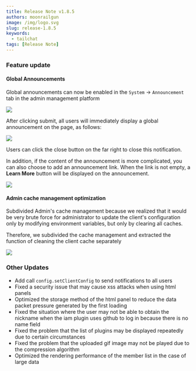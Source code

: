 ```yaml
---
title: Release Note v1.8.5
authors: moonrailgun
image: /img/logo.svg
slug: release-1.8.5
keywords:
  - tailchat
tags: [Release Note]
---
```


### Feature update

#### Global Announcements

Global announcements can now be enabled in the `System` -> `Announcement` tab in the admin management platform

![](/img/blog/release-note/v1.8.5/1.png)

After clicking submit, all users will immediately display a global announcement on the page, as follows:

![](/img/blog/release-note/v1.8.5/2.png)

Users can click the close button on the far right to close this notification.

In addition, if the content of the announcement is more complicated, you can also choose to add an announcement link. When the link is not empty, a **Learn More** button will be displayed on the announcement.

![](/img/blog/release-note/v1.8.5/3.png)

#### Admin cache management optimization

Subdivided Admin's cache management because we realized that it would be very brute force for administrator to update the client's configuration only by modifying environment variables, but only by clearing all caches.

Therefore, we subdivided the cache management and extracted the function of cleaning the client cache separately

![](/img/blog/release-note/v1.8.5/4.png)


### Other Updates

- Add call `config.setClientConfig` to send notifications to all users
- Fixed a security issue that may cause xss attacks when using html panels
- Optimized the storage method of the html panel to reduce the data packet pressure generated by the first loading
- Fixed the situation where the user may not be able to obtain the nickname when the iam plugin uses github to log in because there is no name field
- Fixed the problem that the list of plugins may be displayed repeatedly due to certain circumstances
- Fixed the problem that the uploaded gif image may not be played due to the compression algorithm
- Optimized the rendering performance of the member list in the case of large data
